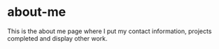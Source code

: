 # about-me
This is the about me page where I put my contact information, projects completed and display other work.
